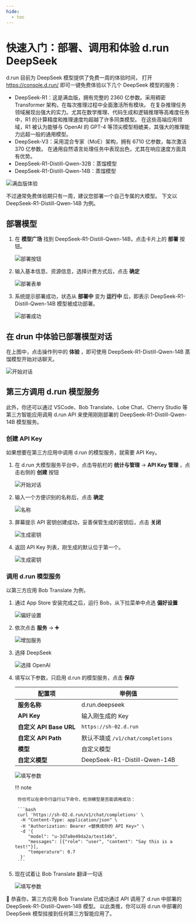 ```yaml
---
hide:
  - toc
---
```


# 快速入门：部署、调用和体验 d.run DeepSeek

d.run 目前为 DeepSeek 模型提供了免费一周的体验时间，
打开 <https://console.d.run/> 即可一键免费体验以下几个 DeepSeek 模型的服务：

- DeepSeek-R1：这是满血版，拥有完整的 2360 亿参数。采用稠密 Transformer 架构，在每次推理过程中全面激活所有模块。
  在复杂推理任务领域展现出强大的实力。尤其在数学推理、代码生成和逻辑推理等高难度任务中，R1 的计算精度和推理速度均超越了许多同类模型。
  在这些高端应用领域，R1 被认为能够与 OpenAI 的 GPT-4 等顶尖模型相媲美，其强大的推理能力远超一般的通用模型。
- DeepSeek-V3：采用混合专家（MoE）架构，拥有 6710 亿参数，每次激活 370 亿参数。
  在通用自然语言处理任务中表现出色，尤其在响应速度方面具有优势。
- DeepSeek-R1-Distill-Qwen-32B：蒸馏模型
- DeepSeek-R1-Distill-Qwen-14B：蒸馏模型

![满血版体验](./images/deepr1.png)

不过通常免费体验期只有一周，建议您部署一个自己专属的大模型。
下文以 DeepSeek-R1-Distill-Qwen-14B 为例。

## 部署模型

1. 在 **模型广场** 找到 DeepSeek-R1-Distill-Qwen-14B，点击卡片上的 **部署** 按钮。

    ![部署按钮](./images/deep01.png)

1. 输入基本信息、资源信息，选择计费方式后，点击 **确定**

    ![部署表单](./images/deep02.png)

1. 系统提示部署成功，状态从 **部署中** 变为 **运行中** 后，即表示 DeepSeek-R1-Distill-Qwen-14B 模型被成功部署。

    ![部署成功](./images/deep03.png)

## 在 drun 中体验已部署模型对话

在上图中，点击操作列中的 **体验** ，即可使用 DeepSeek-R1-Distill-Qwen-14B 蒸馏模型开始对话聊天。

![开始对话](./images/deep04.png)

## 第三方调用 d.run 模型服务

此外，你还可以通过 VSCode、Bob Translate、Lobe Chat、Cherry Studio 等第三方智能应用调用 d.run API
来使用刚刚部署的 DeepSeek-R1-Distill-Qwen-14B 模型服务。

### 创建 API Key

如果想要在第三方应用中调用 d.run 的模型服务，就需要 API Key。

1. 在 d.run 大模型服务平台中，点击导航栏的 **统计与管理** -> **API Key 管理** ，点击右侧的 **创建** 按钮

    ![开始对话](./images/deep05.png)

1. 输入一个方便识别的名称后，点击 **确定**

    ![名称](./images/deep06.png)

1. 屏幕提示 API 密钥创建成功，妥善保管生成的密钥后，点击 **关闭**

    ![生成密钥](./images/deep07.png)

1. 返回 API Key 列表，刚生成的默认位于第一个。

    ![生成密钥](./images/deep08.png)

### 调用 d.run 模型服务

以第三方应用 Bob Translate 为例，

1. 通过 App Store 安装完成之后，运行 Bob，从下拉菜单中点选 **偏好设置**

    ![偏好设置](./images/deep09.png)

1. 依次点击 **服务** -> **➕**

    ![增加服务](./images/deep10.png)

1. 选择 DeepSeek

    ![选择 OpenAI](images/translate01.png)

1. 填写以下参数，只启用 d.run 的模型服务，点击 **保存**

    | **配置项** | **举例值** |
    |-----------|----------- |
    | **服务名称** | d.run.deepseek |
    | **API Key** | 输入刚生成的 Key |
    | **自定义 API Base URL** | `https://sh-02.d.run` |
    | **自定义 API Path** | 默认不填或 `/v1/chat/completions` |
    | **模型** | 自定义模型 |
    | **自定义模型** | DeepSeek-R1-Distill-Qwen-14B |

    ![填写参数](images/translate02.png)

    !!! note

        你也可以在命令行运行以下命令，检测模型是否能调用成功：

        ```bash
        curl 'https://sh-02.d.run/v1/chat/completions' \
         -H "Content-Type: application/json" \
         -H "Authorization: Bearer <替换成你的 API Key>" \
         -d '{
            "model": "u-3d7a8e49da2a/test14b",
            "messages": [{"role": "user", "content": "Say this is a test!"}],
            "temperature": 0.7
         }'
        ```

1. 现在试着让 Bob Translate 翻译一句话

    ![填写参数](./images/deep13.jpeg)

🎉 恭喜你，第三方应用 Bob Translate 已成功通过 API 调用了 d.run 中部署的 DeepSeek-R1-Distill-Qwen-14B 模型。
以此类推，你可以将 d.run 中部署的 DeepSeek 模型挂接到任何第三方智能应用了。
